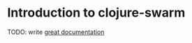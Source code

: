 # Introduction to clojure-swarm

TODO: write [great documentation](http://jacobian.org/writing/what-to-write/)
